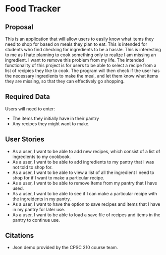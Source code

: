 # Food Tracker

## Proposal

This is an application that will allow users to
easily know what items they need to shop for based
on meals they plan to eat. This is intended for
students who find checking for ingredients to be a 
hassle. This is interesting to me as I hate planning
to cook something only to realize I am missing an
ingredient. I want to remove this problem from my life.
The intended functionality of this project is for users
to be able to select a recipe from a list of recipies they
like to cook. The program will then check if the user has 
the necessary ingredients to make the meal, and
let them know what items they are missing, so that they can
effectively go shopping.

## Required Data
Users will need to enter:
- The items they initially have in their pantry
- Any recipes they might want to make.

## User Stories
- As a user, I want to be able to add new recipes, which consist of a list of ingredients to my cookbook.
- As a user, I want to be able to add ingredients to my pantry that I was not told to shop for.
- As a user, I want to be able to view a list of all the ingredient I need to shop for if I want to make a particular recipe.
- As a user, I want to be able to remove Items from my pantry that I have used.
- As a user, I want to be able to see if I can make a particular recipe with the ingreidents in my pantry.
- As a user, I want to have the option to save recipes and items that I have in my pantry for later use.
- As a user, I want to be able to load a save file of recipes and items in the pantry to continue use.



## Citations
- Json demo provided by the CPSC 210 course team.

 